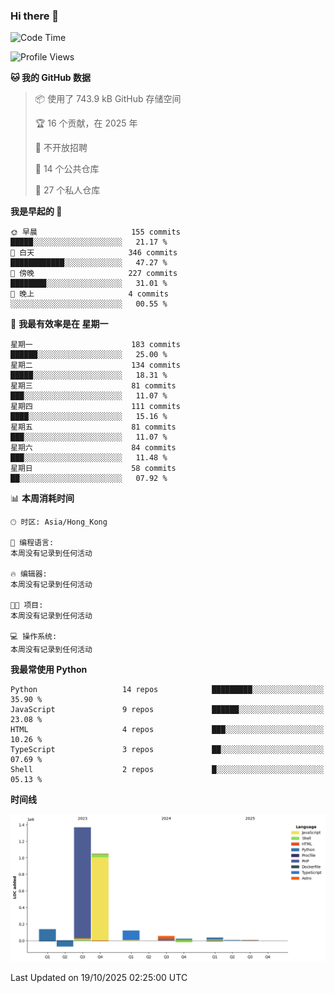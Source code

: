 ### Hi there 👋

<!--
**Mrzqd/Mrzqd** is a ✨ _special_ ✨ repository because its `README.md` (this file) appears on your GitHub profile.

Here are some ideas to get you started:

- 🔭 I’m currently working on ...
- 🌱 I’m currently learning ...
- 👯 I’m looking to collaborate on ...
- 🤔 I’m looking for help with ...
- 💬 Ask me about ...
- 📫 How to reach me: ...
- 😄 Pronouns: ...
- ⚡ Fun fact: ...
-->
<!--START_SECTION:waka-->
![Code Time](http://img.shields.io/badge/Code%20Time-260%20hrs%2011%20mins-blue)

![Profile Views](http://img.shields.io/badge/%E4%B8%AA%E4%BA%BA%E8%B5%84%E6%96%99%E8%A7%82%E7%9C%8B%E6%AC%A1%E6%95%B0-0-blue)

**🐱 我的 GitHub 数据** 

> 📦  使用了 743.9 kB GitHub 存储空间 
 > 
> 🏆 16 个贡献，在 2025 年
 > 
> 🚫 不开放招聘
 > 
> 📜 14 个公共仓库 
 > 
> 🔑 27 个私人仓库 
 > 
**我是早起的 🐤** 

```text
🌞 早晨                     155 commits         █████░░░░░░░░░░░░░░░░░░░░   21.17 % 
🌆 白天                     346 commits         ████████████░░░░░░░░░░░░░   47.27 % 
🌃 傍晚                     227 commits         ████████░░░░░░░░░░░░░░░░░   31.01 % 
🌙 晚上                     4 commits           ░░░░░░░░░░░░░░░░░░░░░░░░░   00.55 % 
```
📅 **我最有效率是在 星期一** 

```text
星期一                      183 commits         ██████░░░░░░░░░░░░░░░░░░░   25.00 % 
星期二                      134 commits         █████░░░░░░░░░░░░░░░░░░░░   18.31 % 
星期三                      81 commits          ███░░░░░░░░░░░░░░░░░░░░░░   11.07 % 
星期四                      111 commits         ████░░░░░░░░░░░░░░░░░░░░░   15.16 % 
星期五                      81 commits          ███░░░░░░░░░░░░░░░░░░░░░░   11.07 % 
星期六                      84 commits          ███░░░░░░░░░░░░░░░░░░░░░░   11.48 % 
星期日                      58 commits          ██░░░░░░░░░░░░░░░░░░░░░░░   07.92 % 
```


📊 **本周消耗时间** 

```text
🕑︎ 时区: Asia/Hong_Kong

💬 编程语言: 
本周没有记录到任何活动

🔥 编辑器: 
本周没有记录到任何活动

🐱‍💻 项目: 
本周没有记录到任何活动

💻 操作系统: 
本周没有记录到任何活动
```

**我最常使用 Python** 

```text
Python                   14 repos            █████████░░░░░░░░░░░░░░░░   35.90 % 
JavaScript               9 repos             ██████░░░░░░░░░░░░░░░░░░░   23.08 % 
HTML                     4 repos             ███░░░░░░░░░░░░░░░░░░░░░░   10.26 % 
TypeScript               3 repos             ██░░░░░░░░░░░░░░░░░░░░░░░   07.69 % 
Shell                    2 repos             █░░░░░░░░░░░░░░░░░░░░░░░░   05.13 % 
```



**时间线**

![Lines of Code chart](https://raw.githubusercontent.com/Mrzqd/Mrzqd/main/assets/bar_graph.png)


 Last Updated on 19/10/2025 02:25:00 UTC
<!--END_SECTION:waka-->
